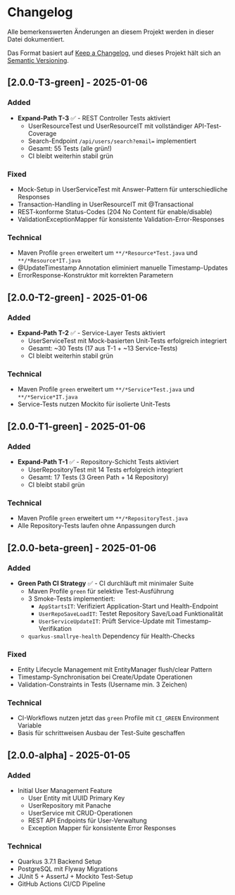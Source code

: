 # Changelog

Alle bemerkenswerten Änderungen an diesem Projekt werden in dieser Datei dokumentiert.

Das Format basiert auf [Keep a Changelog](https://keepachangelog.com/de/1.0.0/),
und dieses Projekt hält sich an [Semantic Versioning](https://semver.org/spec/v2.0.0.html).

## [2.0.0-T3-green] - 2025-01-06

### Added
- **Expand-Path T-3** ✅ - REST Controller Tests aktiviert
  - UserResourceTest und UserResourceIT mit vollständiger API-Test-Coverage
  - Search-Endpoint `/api/users/search?email=` implementiert
  - Gesamt: 55 Tests (alle grün!)
  - CI bleibt weiterhin stabil grün

### Fixed
- Mock-Setup in UserServiceTest mit Answer-Pattern für unterschiedliche Responses
- Transaction-Handling in UserResourceIT mit @Transactional
- REST-konforme Status-Codes (204 No Content für enable/disable)
- ValidationExceptionMapper für konsistente Validation-Error-Responses

### Technical
- Maven Profile `green` erweitert um `**/*Resource*Test.java` und `**/*Resource*IT.java`
- @UpdateTimestamp Annotation eliminiert manuelle Timestamp-Updates
- ErrorResponse-Konstruktor mit korrekten Parametern

## [2.0.0-T2-green] - 2025-01-06

### Added
- **Expand-Path T-2** ✅ - Service-Layer Tests aktiviert
  - UserServiceTest mit Mock-basierten Unit-Tests erfolgreich integriert
  - Gesamt: ~30 Tests (17 aus T-1 + ~13 Service-Tests)
  - CI bleibt weiterhin stabil grün

### Technical
- Maven Profile `green` erweitert um `**/*Service*Test.java` und `**/*Service*IT.java`
- Service-Tests nutzen Mockito für isolierte Unit-Tests

## [2.0.0-T1-green] - 2025-01-06

### Added
- **Expand-Path T-1** ✅ - Repository-Schicht Tests aktiviert
  - UserRepositoryTest mit 14 Tests erfolgreich integriert
  - Gesamt: 17 Tests (3 Green Path + 14 Repository)
  - CI bleibt stabil grün

### Technical
- Maven Profile `green` erweitert um `**/*RepositoryTest.java`
- Alle Repository-Tests laufen ohne Anpassungen durch

## [2.0.0-beta-green] - 2025-01-06

### Added
- **Green Path CI Strategy** ✅ - CI durchläuft mit minimaler Suite
  - Maven Profile `green` für selektive Test-Ausführung
  - 3 Smoke-Tests implementiert:
    - `AppStartsIT`: Verifiziert Application-Start und Health-Endpoint
    - `UserRepoSaveLoadIT`: Testet Repository Save/Load Funktionalität
    - `UserServiceUpdateIT`: Prüft Service-Update mit Timestamp-Verifikation
  - `quarkus-smallrye-health` Dependency für Health-Checks

### Fixed
- Entity Lifecycle Management mit EntityManager flush/clear Pattern
- Timestamp-Synchronisation bei Create/Update Operationen
- Validation-Constraints in Tests (Username min. 3 Zeichen)

### Technical
- CI-Workflows nutzen jetzt das `green` Profile mit `CI_GREEN` Environment Variable
- Basis für schrittweisen Ausbau der Test-Suite geschaffen

## [2.0.0-alpha] - 2025-01-05

### Added
- Initial User Management Feature
  - User Entity mit UUID Primary Key
  - UserRepository mit Panache
  - UserService mit CRUD-Operationen
  - REST API Endpoints für User-Verwaltung
  - Exception Mapper für konsistente Error Responses

### Technical
- Quarkus 3.7.1 Backend Setup
- PostgreSQL mit Flyway Migrations
- JUnit 5 + AssertJ + Mockito Test-Setup
- GitHub Actions CI/CD Pipeline